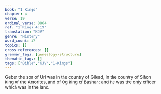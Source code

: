 ```yaml
---
book: "1 Kings"
chapter: 4
verse: 19
ordinal_verse: 8864
ref: "1 Kings 4:19"
translation: "KJV"
genre: "History"
word_count: 37
topics: []
cross_references: []
grammar_tags: [genealogy-structure]
thematic_tags: []
tags: ["Bible","KJV","1-Kings"]
---
```

Geber the son of Uri was in the country of Gilead, in the country of Sihon king of the Amorites, and of Og king of Bashan; and he was the only officer which was in the land.
